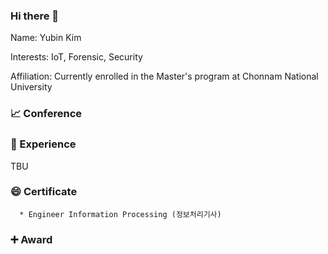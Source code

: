 ### Hi there 👋

Name: Yubin Kim

Interests: IoT, Forensic, Security

Affiliation: Currently enrolled in the Master's program at Chonnam National University


### 📈 Conference


### 🌱 Experience 

TBU

### 😄 Certificate

      * Engineer Information Processing (정보처리기사)


### ➕ Award







<!--
**kingyoubin/kingyoubin** is a ✨ _special_ ✨ repository because its `README.md` (this file) appears on your GitHub profile.

Here are some ideas to get you started:

- 🔭 I’m currently working on ...
- 🌱 I’m currently learning ...
- 👯 I’m looking to collaborate on ...
- 🤔 I’m looking for help with ...
- 💬 Ask me about ...
- 📫 How to reach me: ...
- 😄 Pronouns: ...
- ⚡ Fun fact: ...
-->
